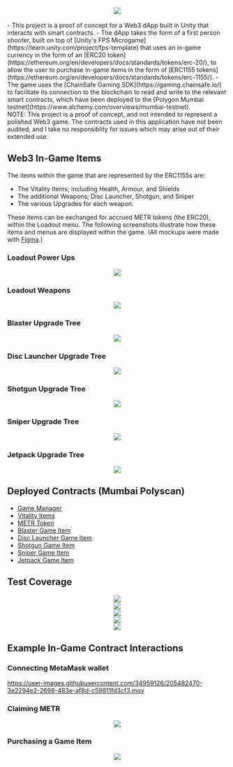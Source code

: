 <div align="center"><img src="./READMEContent/Images/MetaRangers_Banner.png" /></div>

<br/>
- This project is a proof of concept for a Web3 dApp built in Unity that interacts with smart contracts. 
- The dApp takes the form of a first person shooter, built on top of [Unity's FPS Microgame](https://learn.unity.com/project/fps-template) that uses an in-game currency in the form of an [ERC20 token](https://ethereum.org/en/developers/docs/standards/tokens/erc-20/), to allow the user to purchase in-game items in the form of [ERC1155 tokens](https://ethereum.org/en/developers/docs/standards/tokens/erc-1155/). 
- The game uses the [ChainSafe Gaming SDK](https://gaming.chainsafe.io/) to facilitate its connection to the blockchain to read and write to the relevant smart contracts, which have been deployed to the [Polygon Mumbai testnet](https://www.alchemy.com/overviews/mumbai-testnet).

<br/>
NOTE: This project is a proof of concept, and not intended to represent a polished Web3 game. The contracts used in this application have not been audited, and I take no responsiblity for issues which may arise out of their extended use.

## Web3 In-Game Items
The items within the game that are represented by the ERC1155s are:
- The Vitality Items; including Health, Armour, and Shields
- The additional Weapons; Disc Launcher, Shotgun, and Sniper
- The various Upgrades for each weapon. 

These items can be exchanged for accrued METR tokens (the ERC20), within the Loadout menu. The following screenshots illustrate how these items and menus are displayed within the game. (All mockups were made with [Figma](https://www.figma.com/).)

### Loadout Power Ups
<div align="center"><img src="./READMEContent/Images/Loadout/Loadout_PowerUps.png" /></div>

### Loadout Weapons
<div align="center"><img src="./READMEContent/Images/Loadout/Loadout_Weapons.png" /></div>

### Blaster Upgrade Tree
<div align="center"><img src="./READMEContent/Images/Loadout/Loadout_BlasterTree.png" /></div>

### Disc Launcher Upgrade Tree
<div align="center"><img src="./READMEContent/Images/Loadout/Loadout_DiscLauncherTree.png" /></div>

### Shotgun Upgrade Tree
<div align="center"><img src="./READMEContent/Images/Loadout/Loadout_ShotgunTree.png" /></div>

### Sniper Upgrade Tree
<div align="center"><img src="./READMEContent/Images/Loadout/Loadout_SniperTree.png" /></div>

### Jetpack Upgrade Tree
<div align="center"><img src="./READMEContent/Images/Loadout/Loadout_JetpackTree.png" /></div>

## Deployed Contracts (Mumbai Polyscan)

- [Game Manager](https://mumbai.polygonscan.com/address/0xd45dEF180645269b81eFEaFE8D4D83f368B5adc6)
- [Vitality Items](https://mumbai.polygonscan.com/address/0x85B3C588912Cbd2F415bFBC4A34f069554385663)
- [METR Token](https://mumbai.polygonscan.com/token/0x22ac36f2932c73559df2b288a375e12c8fa9b7db)
- [Blaster Game Item](https://mumbai.polygonscan.com/address/0xcd8a7e2ec16fb3ff6fad142dc30cdb8c2237348b)
- [Disc Launcher Game Item](https://mumbai.polygonscan.com/address/0x7d41e26d950908ab5d44611171cc7a2acc0a7aba)
- [Shotgun Game Item](https://mumbai.polygonscan.com/address/0xbe8af99a91b85ab400ab7f0901556a9c28d08ad2)
- [Sniper Game Item](https://mumbai.polygonscan.com/address/0x71d3529831ea10706f617654188e6aabc9b102b2)
- [Jetpack Game Item](https://mumbai.polygonscan.com/address/0xdf289994a3809592392cd3e4129d10fada0be03e)

## Test Coverage

<div align="center"><img src="./READMEContent/Images/TestCoverage/MetaRangers_GameItemsTestCoverage.png" /></div>
<div align="center"><img src="./READMEContent/Images/TestCoverage/MetaRangers_GameManagerTestCoverage.png" /></div>
<div align="center"><img src="./READMEContent/Images/TestCoverage/MetaRangers_METRTokenTestCoverage.png" /></div>
<div align="center"><img src="./READMEContent/Images/TestCoverage/MetaRangers_VitalityItemTestCoverage.png" /></div>
<div align="center"><img src="./READMEContent/Images/TestCoverage/MetaRangers_FullTestCoverage.png" /></div>

## Example In-Game Contract Interactions

### Connecting MetaMask wallet
https://user-images.githubusercontent.com/34959126/205482470-3e2294e2-2698-483e-af8d-c59811fd3cf3.mov

### Claiming METR
<div align="center"><img src="./READMEContent/Footage/MetaRangers_ClaimMETRGIF.gif" /></div>

### Purchasing a Game Item
<div align="center"><img src="./READMEContent/Footage/MetaRangers_PurchaseGameItemGIF.gif" /></div>

